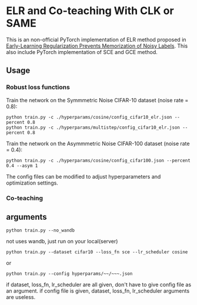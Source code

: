 # ELR and Co-teaching With CLK or SAME
This is an non-official PyTorch implementation of ELR method proposed in [Early-Learning Regularization Prevents Memorization of Noisy Labels]().
This also include PyTorch implementation of SCE and GCE method.


## Usage
### Robust loss functions
Train the network on the Symmmetric Noise CIFAR-10 dataset (noise rate = 0.8):

```
python train.py -c ./hyperparams/cosine/config_cifar10_elr.json --percent 0.8
python train.py -c ./hyperparams/multistep/config_cifar10_elr.json --percent 0.8
```

Train the network on the Asymmmetric Noise CIFAR-100 dataset (noise rate = 0.4):

```
python train.py -c ./hyperparams/cosine/config_cifar100.json --percent 0.4 --asym 1
```

The config files can be modified to adjust hyperparameters and optimization settings. 

### Co-teaching


## arguments
```
python train.py --no_wandb
```
not uses wandb, just run on your local(server)

```
python train.py --dataset cifar10 --loss_fn sce --lr_scheduler cosine
```
or
```
python train.py --config hyperparams/~~/~~~.json
```
if dataset, loss_fn, lr_scheduler are all given, don't have to give config file as an argument.
if config file is given, dataset, loss_fn, lr_scheduler arguments are useless.

